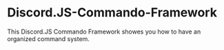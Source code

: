# Discord.JS-Commando-Framework
This Discord.JS Commando Framework showes you how to have an organized command system.
